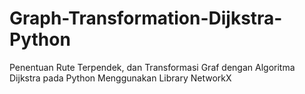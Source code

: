 # Graph-Transformation-Dijkstra-Python
Penentuan Rute Terpendek, dan Transformasi Graf dengan Algoritma Dijkstra pada Python Menggunakan Library NetworkX
